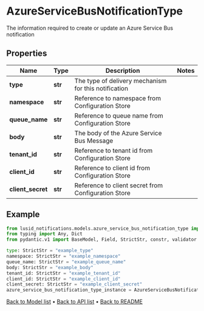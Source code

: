 # AzureServiceBusNotificationType

The information required to create or update an Azure Service Bus notification
## Properties
Name | Type | Description | Notes
------------ | ------------- | ------------- | -------------
**type** | **str** | The type of delivery mechanism for this notification | 
**namespace** | **str** | Reference to namespace from Configuration Store | 
**queue_name** | **str** | Reference to queue name from Configuration Store | 
**body** | **str** | The body of the Azure Service Bus Message | 
**tenant_id** | **str** | Reference to tenant id from Configuration Store | 
**client_id** | **str** | Reference to client id from Configuration Store | 
**client_secret** | **str** | Reference to client secret from Configuration Store | 
## Example

```python
from lusid_notifications.models.azure_service_bus_notification_type import AzureServiceBusNotificationType
from typing import Any, Dict
from pydantic.v1 import BaseModel, Field, StrictStr, constr, validator

type: StrictStr = "example_type"
namespace: StrictStr = "example_namespace"
queue_name: StrictStr = "example_queue_name"
body: StrictStr = "example_body"
tenant_id: StrictStr = "example_tenant_id"
client_id: StrictStr = "example_client_id"
client_secret: StrictStr = "example_client_secret"
azure_service_bus_notification_type_instance = AzureServiceBusNotificationType(type=type, namespace=namespace, queue_name=queue_name, body=body, tenant_id=tenant_id, client_id=client_id, client_secret=client_secret)

```

[Back to Model list](../README.md#documentation-for-models) &#8226; [Back to API list](../README.md#documentation-for-api-endpoints) &#8226; [Back to README](../README.md)

